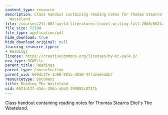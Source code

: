 ```yaml
---
content_type: resource
description: Class handout containing reading notes for Thomas Stearns Eliot's The
  Wasteland.
file: /courses/21l-007-world-literatures-travel-writing-fall-2008/6621a127d1dc356aabb3199883c8737b_thewasteland_1.pdf
file_size: 72184
file_type: application/pdf
hide_download: true
hide_download_original: null
learning_resource_types:
- Readings
license: https://creativecommons.org/licenses/by-nc-sa/4.0/
ocw_type: OCWFile
parent_title: Readings
parent_type: CourseSection
parent_uid: 669dc27e-1a98-591a-d550-47faea6ed2b7
resourcetype: Document
title: Reading The Wasteland
uid: 6621a127-d1dc-356a-abb3-199883c8737b
---
```

Class handout containing reading notes for Thomas Stearns Eliot's The Wasteland.